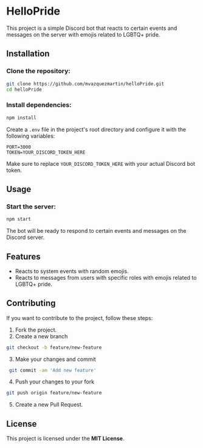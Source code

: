 # HelloPride

This project is a simple Discord bot that reacts to certain events and messages on the server with emojis related to LGBTQ+ pride.

## Installation

### Clone the repository:

```bash
git clone https://github.com/mvazquezmartin/helloPride.git
cd helloPride
```

### Install dependencies:

```bash
npm install
```

Create a `.env` file in the project's root directory and configure it with the following variables:

```env
PORT=3000
TOKEN=YOUR_DISCORD_TOKEN_HERE
```

Make sure to replace `YOUR_DISCORD_TOKEN_HERE` with your actual Discord bot token.

## Usage

### Start the server:

```bash
npm start
```

The bot will be ready to respond to certain events and messages on the Discord server.

## Features

- Reacts to system events with random emojis.
- Reacts to messages from users with specific roles with emojis related to LGBTQ+ pride.

## Contributing

If you want to contribute to the project, follow these steps:

1. Fork the project.
2. Create a new branch

```bash
git checkout -b feature/new-feature
```

3. Make your changes and commit

```bash
 git commit -am 'Add new feature'
```

4. Push your changes to your fork

```bash
git push origin feature/new-feature

```

5. Create a new Pull Request.

## License

This project is licensed under the **MIT License**.
